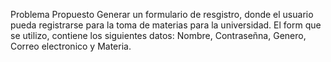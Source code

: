  Problema Propuesto
 Generar un formulario de resgistro, donde el usuario pueda registrarse para la toma de materias para la universidad.
 El form que se utilizo, contiene los siguientes datos: Nombre, Contraseñna, Genero, Correo electronico y Materia.
